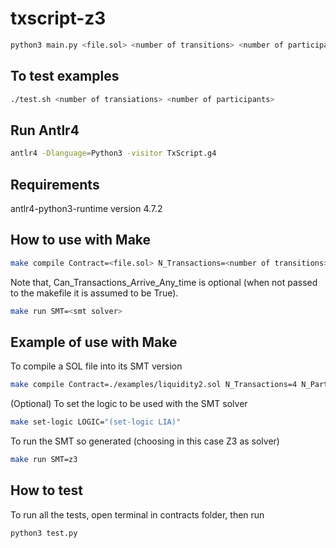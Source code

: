 # txscript-z3

```bash
python3 main.py <file.sol> <number of transitions> <number of participants> > output.py
```

## To test examples

```bash
./test.sh <number of transiations> <number of participants>
```

## Run Antlr4

```bash
antlr4 -Dlanguage=Python3 -visitor TxScript.g4 
```

## Requirements
antlr4-python3-runtime version 4.7.2

## How to use with Make

```bash
make compile Contract=<file.sol> N_Transactions=<number of transitions> N_Participants=<number of participants> LOGIC=<logic to use in the SMT> Can_Transactions_Arrive_Any_time=<True or False>
```

Note that, Can_Transactions_Arrive_Any_time is optional (when not passed to the makefile it is assumed to be True).

```bash
make run SMT=<smt solver>
```

## Example of use with Make

To compile a SOL file into its SMT version

```bash
make compile Contract=./examples/liquidity2.sol N_Transactions=4 N_Participants=2 
```

(Optional) To set the logic to be used with the SMT solver

```bash
make set-logic LOGIC="(set-logic LIA)"
```

To run the SMT so generated (choosing in this case Z3 as solver)

```bash
make run SMT=z3
```

## How to test

To run all the tests, open terminal in contracts folder, then run

```bash
python3 test.py
```